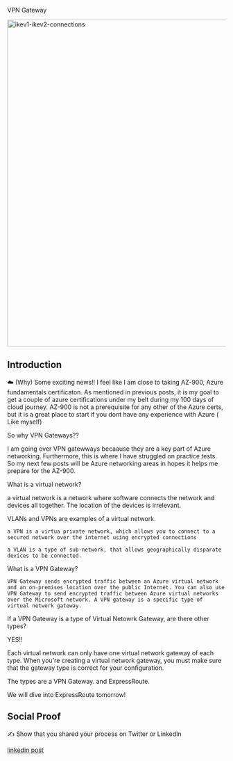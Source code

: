 VPN Gateway

<img width="752" alt="ikev1-ikev2-connections" src="https://user-images.githubusercontent.com/102994059/206572917-83ba54f0-38df-4b2f-936c-c49c5489e406.png">

## Introduction

☁️ (Why) Some exciting news!! I feel like I am close to taking AZ-900, Azure fundamentals certificaton. As mentioned in previous posts, it is my goal to get a couple of azure certifications under my belt during my 100 days of cloud journey. AZ-900 is not a prerequisite for any other of the Azure certs, but it is a great place to start if you dont have any experience with Azure ( Like myself)

So why VPN Gateways??

 I am going over VPN gatewways becaause they are a key part of Azure networking. Furthermore, this is where I have struggled on practice tests. So my next few posts will be Azure networking areas in hopes it helps me prepare for the AZ-900. 
 
 
 What is a virtual network?
 
 a virtual network is a network where software connects the network and devices all together. The location of the devices is irrelevant. 
 
 VLANs and VPNs are examples of a virtual network. 
 
    a VPN is a virtua private network, which allows you to connect to a secured network over the internet using encrypted connections
    
    a VLAN is a type of sub-network, that allows geographically disparate devices to be connected. 
    
 What is a VPN Gateway?
 
    VPN Gateway sends encrypted traffic between an Azure virtual network and an on-premises location over the public Internet. You can also use VPN Gateway to send encrypted traffic between Azure virtual networks over the Microsoft network. A VPN gateway is a specific type of virtual network gateway. 
    
 If a VPN Gateway is a type of Virtual Netowrk Gateway, are there other types?

YES!!

Each virtual network can only have one virtual network gateway of each type. When you're creating a virtual network gateway, you must make sure that the gateway type is correct for your configuration.

 The types are a VPN Gateway. and ExpressRoute.
 
 We will dive into ExpressRoute tomorrow!

## Social Proof

✍️ Show that you shared your process on Twitter or LinkedIn

[linkedin post](https://www.linkedin.com/feed/update/urn:li:share:7006743650600656897/)
